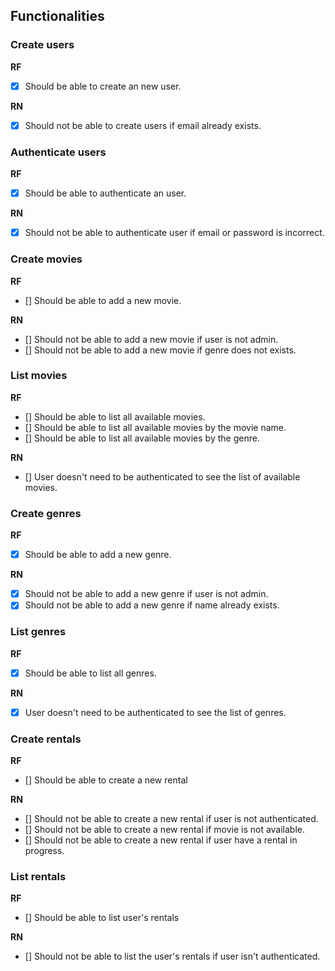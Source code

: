 ## Functionalities

### Create users
**RF**
- [x] Should be able to create an new user.

**RN**
- [x] Should not be able to create users if email already exists.

### Authenticate users
**RF**
- [x] Should be able to authenticate an user.

**RN**
- [x] Should not be able to authenticate user if email or password is incorrect.

### Create movies
**RF**
- [] Should be able to add a new movie.

**RN**
- [] Should not be able to add a new movie if user is not admin.
- [] Should not be able to add a new movie if genre does not exists.

### List movies
**RF**
- [] Should be able to list all available movies.
- [] Should be able to list all available movies by the movie name.
- [] Should be able to list all available movies by the genre.

**RN**
- [] User doesn't need to be authenticated to see the list of available movies.

### Create genres
**RF** 
- [x] Should be able to add a new genre.

**RN**
- [x] Should not be able to add a new genre if user is not admin.
- [x] Should not be able to add a new genre if name already exists.

### List genres
**RF** 
- [x] Should be able to list all genres.

**RN**
- [x] User doesn't need to be authenticated to see the list of genres.

### Create rentals
**RF**
- [] Should be able to create a new rental

**RN**
- [] Should not be able to create a new rental if user is not authenticated.
- [] Should not be able to create a new rental if movie is not available.
- [] Should not be able to create a new rental if user have a rental in progress.

### List rentals
**RF**
- [] Should be able to list user's rentals

**RN**
- [] Should not be able to list the user's rentals if user isn't authenticated.